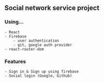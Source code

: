 ## Social network service project

### Using...
```
- React
- Firebase
    - user authentication
    - git, google auth provider
- react-router-dom
```

### Features
```
- Sign in & Sign up using firebase
- Social login (Google, Github)
```

